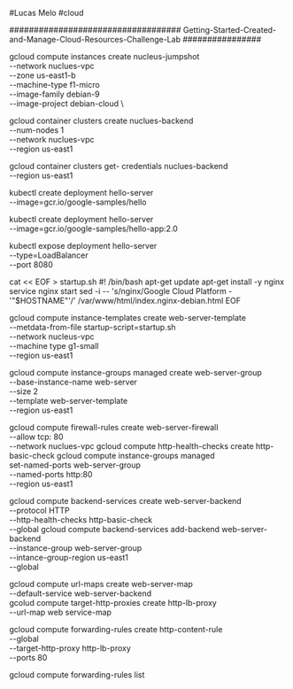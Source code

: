 #Lucas Melo
#cloud

################################### Getting-Started-Created-and-Manage-Cloud-Resources-Challenge-Lab ################

gcloud compute instances create nucleus-jumpshot \
--network nuclues-vpc \
--zone us-east1-b \
--machine-type f1-micro \
--image-family debian-9 \
--image-project debian-cloud \

gcloud container clusters create nuclues-backend \
--num-nodes 1 \
--network nuclues-vpc \
--region us-east1

gcloud container clusters get- credentials nuclues-backend \
--region us-east1

kubectl create deployment hello-server \
--image=gcr.io/google-samples/hello

kubectl create deployment hello-server \
--image=gcr.io/google-samples/hello-app:2.0

kubectl expose deployment hello-server \
--type=LoadBalancer \
--port 8080

cat << EOF > startup.sh
#! /bin/bash
apt-get update
apt-get install -y nginx
service nginx start
sed -i -- 's/nginx/Google Cloud Platform - '"\$HOSTNAME"'/' /var/www/html/index.nginx-debian.html
EOF

gcloud compute instance-templates create web-server-template \
--metdata-from-file startup-script=startup.sh \
--network nucleus-vpc \
--machine type g1-small \
--region us-east1

gcloud compute instance-groups managed create web-server-group \
--base-instance-name web-server \
--size 2 \
--template web-server-template \
--region us-east1

gcloud compute firewall-rules create web-server-firewall \
--allow tcp: 80 \
--network nuclues-vpc
gcloud compute http-health-checks create http-basic-check
gcloud compute instance-groups managed \
set-named-ports web-server-group \
--named-ports http:80 \
--region us-east1

gcloud compute backend-services create web-server-backend \
--protocol HTTP \
--http-health-checks http-basic-check \
--global
gcloud compute backend-services add-backend web-server-backend \
--instance-group web-server-group \
--intance-group-region us-east1 \
--global

gcloud compute url-maps create web-server-map \
--default-service web-server-backend \
gcolud compute target-http-proxies create http-lb-proxy \
--url-map web service-map

gcloud compute forwarding-rules create http-content-rule \
--global \
--target-http-proxy http-lb-proxy \
--ports 80

gcloud compute forwarding-rules list






